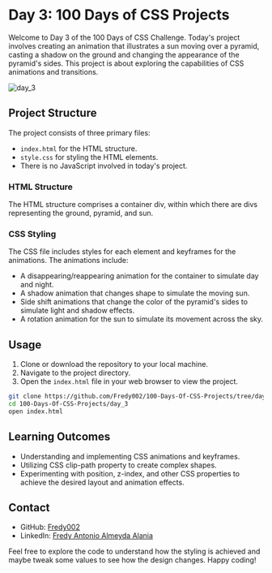 # Day 3: 100 Days of CSS Projects

Welcome to Day 3 of the 100 Days of CSS Challenge. Today's project involves creating an animation that illustrates a sun moving over a pyramid, casting a shadow on the ground and changing the appearance of the pyramid's sides. This project is about exploring the capabilities of CSS animations and transitions.

![day_3](https://github.com/Fredy002/100-Days-Of-CSS-Projects/assets/104151778/271baf52-dd68-4e7b-aa2b-51c1be509286)

## Project Structure

The project consists of three primary files:

- `index.html` for the HTML structure.
- `style.css` for styling the HTML elements.
- There is no JavaScript involved in today's project.

### HTML Structure

The HTML structure comprises a container div, within which there are divs representing the ground, pyramid, and sun.

### CSS Styling

The CSS file includes styles for each element and keyframes for the animations. The animations include:

- A disappearing/reappearing animation for the container to simulate day and night.
- A shadow animation that changes shape to simulate the moving sun.
- Side shift animations that change the color of the pyramid's sides to simulate light and shadow effects.
- A rotation animation for the sun to simulate its movement across the sky.

## Usage

1. Clone or download the repository to your local machine.
2. Navigate to the project directory.
3. Open the `index.html` file in your web browser to view the project.

```bash
git clone https://github.com/Fredy002/100-Days-Of-CSS-Projects/tree/day_3
cd 100-Days-Of-CSS-Projects/day_3
open index.html
```

## Learning Outcomes

- Understanding and implementing CSS animations and keyframes.
- Utilizing CSS clip-path property to create complex shapes.
- Experimenting with position, z-index, and other CSS properties to achieve the desired layout and animation effects.

## Contact

- GitHub: [Fredy002](https://github.com/Fredy002)
- LinkedIn: [Fredy Antonio Almeyda Alania](https://www.linkedin.com/in/fredy-antonio-almeyda-alania/)

Feel free to explore the code to understand how the styling is achieved and maybe tweak some values to see how the design changes. Happy coding!
